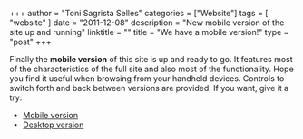 +++
author = "Toni Sagrista Selles"
categories = ["Website"]
tags = [ "website" ]
date = "2011-12-08"
description = "New mobile version of the site up and running"
linktitle = ""
title = "We have a mobile version!"
type = "post"
+++

Finally the **mobile version** of this site is up and ready to go. It features most of the characteristics of the full site and also most of the functionality. Hope you find it useful when browsing from your handheld devices. Controls to switch forth and back between versions are provided. If you want, give it a try:

-  [Mobile version](http://tonisagrista.com/?device=mobile)
-  [Desktop version](http://tonisagrista.com/?device=desktop)
